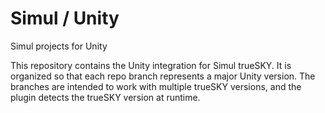 # Simul / Unity

Simul projects for Unity

This repository contains the Unity integration for Simul trueSKY. It is organized so that each repo branch represents a major Unity version. The branches are intended to work with multiple trueSKY versions, and the plugin detects the trueSKY version at runtime.
